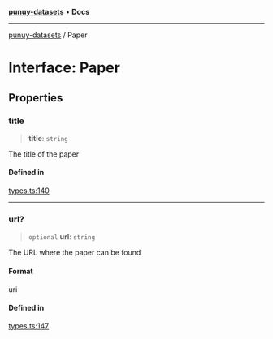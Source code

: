 [**punuy-datasets**](../README.md) • **Docs**

***

[punuy-datasets](../README.md) / Paper

# Interface: Paper

## Properties

### title

> **title**: `string`

The title of the paper

#### Defined in

[types.ts:140](https://github.com/andrefs/punuy-datasets/blob/809444fe382d3f0ba1ea848037012c5c71468437/src/lib/types.ts#L140)

***

### url?

> `optional` **url**: `string`

The URL where the paper can be found

#### Format

uri

#### Defined in

[types.ts:147](https://github.com/andrefs/punuy-datasets/blob/809444fe382d3f0ba1ea848037012c5c71468437/src/lib/types.ts#L147)
